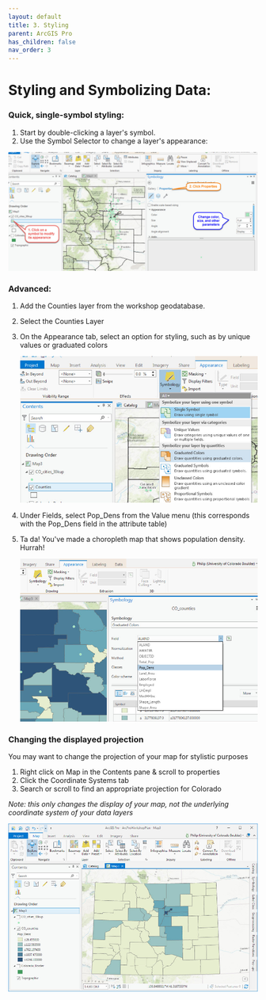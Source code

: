 ```yaml
---
layout: default
title: 3. Styling
parent: ArcGIS Pro
has_children: false
nav_order: 3
---
```


# Styling and Symbolizing Data:

### Quick, single-symbol styling:  

1. Start by double-clicking a layer's symbol.  
2. Use the Symbol Selector to change a layer's appearance:  

![Symbol Selector][ARCPRO10]

### Advanced:  

1. Add the Counties layer from the workshop geodatabase.  
2. Select the Counties Layer  
3. On the Appearance tab, select an option for styling, such as by unique values or graduated colors  

    ![Appearance Tab][ARCPRO11]  

4. Under Fields, select Pop_Dens from the Value menu (this corresponds with the Pop_Dens field in the attribute table)  
5. Ta da! You've made a choropleth map that shows population density. Hurrah!  

    ![Symbology Tab][ARCPRO12]  

### Changing the displayed projection  

You may want to change the projection of your map for stylistic purposes  

1. Right click on Map in the Contents pane & scroll to properties  
2. Click the Coordinate Systems tab
3. Search or scroll to find an appropriate projection for Colorado  

*Note: this only changes the display of your map, not the underlying coordinate system of your data layers*

![Snappy Map][ARCPRO13]


[ARCPRO0]: img/esrilogo.png "Esri logo"
[ARCPRO1]: img/ArcGIS1.jpg "start screen"
[ARCPRO2]: img/ArcGIS2.jpg "Name & save  your project"
[ARCPRO3]: img/ArcGIS3.jpg "Connect to folders or geodatabases"
[ARCPRO4]: img/ArcGIS4.jpg "Insert a map"
[ARCPRO5]: img/ArcGIS5.jpg "map interface"
[ARCPRO6]: img/ArcGIS6.jpg "add data button"
[ARCPRO7]: img/ArcGIS7.jpg "add from catalog"
[ARCPRO8]: img/ArcGIS8.jpg "right click on a layer"
[ARCPRO9]: img/ArcGIS9.jpg "the attribute table"
[ARCPRO10]: img/ArcGIS10.jpg "symbol selector"
[ARCPRO11]: img/ArcGIS11.jpg "appearance tab"
[ARCPRO12]: img/ArcGIS12.jpg "symbology tab"
[ARCPRO13]: img/ArcGIS13.jpg "snappy looking map"
